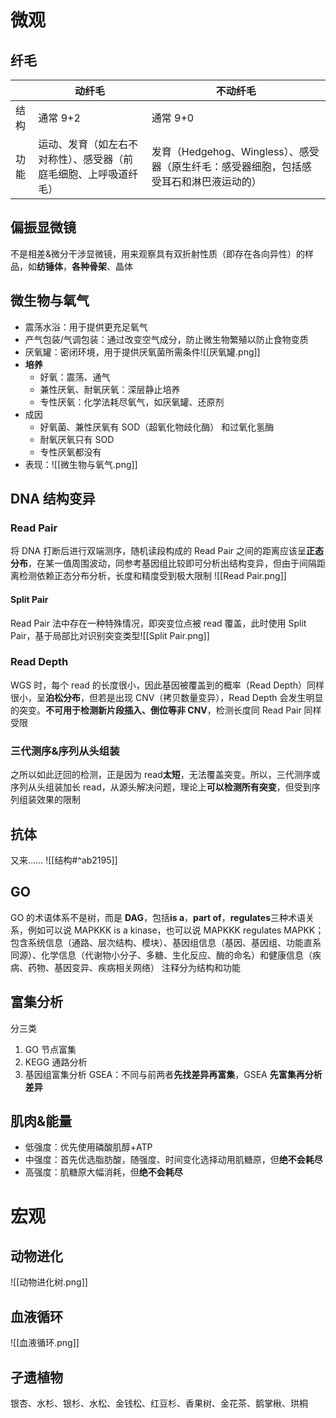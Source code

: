 # 微观
## 纤毛

|     | 动纤毛                              | 不动纤毛                                                |
| --- | -------------------------------- | --------------------------------------------------- |
| 结构  | 通常 9+2                           | 通常 9+0                                              |
| 功能  | 运动、发育（如左右不对称性）、感受器（前庭毛细胞、上呼吸道纤毛） | 发育（Hedgehog、Wingless）、感受器（原生纤毛：感受器细胞，包括感受耳石和淋巴液运动的） |
## 偏振显微镜
不是相差&微分干涉显微镜，用来观察具有双折射性质（即存在各向异性）的样品，如**纺锤体**，**各种骨架**、晶体
## 微生物与氧气
- 震荡水浴：用于提供更充足氧气
- 产气包装/气调包装：通过改变空气成分，防止微生物繁殖以防止食物变质
- 厌氧罐：密闭环境，用于提供厌氧菌所需条件![[厌氧罐.png]]
- **培养**
	- 好氧：震荡、通气
	- 兼性厌氧、耐氧厌氧：深层静止培养
	- 专性厌氧：化学法耗尽氧气，如厌氧罐、还原剂
- 成因
	- 好氧菌、兼性厌氧有 SOD（超氧化物歧化酶） 和过氧化氢酶
	- 耐氧厌氧只有 SOD
	- 专性厌氧都没有
- 表现：![[微生物与氧气.png]]
## DNA 结构变异
### Read Pair
将 DNA 打断后进行双端测序，随机读段构成的 Read Pair 之间的距离应该呈**正态分布**，在某一值周围波动，同参考基因组比较即可分析出结构变异，但由于间隔距离检测依赖正态分布分析，长度和精度受到极大限制 ![[Read Pair.png]]
#### Split Pair
Read Pair 法中存在一种特殊情况，即突变位点被 read 覆盖，此时使用 Split Pair，基于局部比对识别突变类型![[Split Pair.png]]
### Read Depth
WGS 时，每个 read 的长度很小，因此基因被覆盖到的概率（Read Depth）同样很小，呈**泊松分布**，但若是出现 CNV（拷贝数量变异），Read Depth 会发生明显的突变。**不可用于检测新片段插入、倒位等非 CNV**，检测长度同 Read Pair 同样受限
### 三代测序&序列从头组装
之所以如此迂回的检测，正是因为 read**太短**，无法覆盖突变。所以，三代测序或序列从头组装加长 read，从源头解决问题，理论上**可以检测所有突变**，但受到序列组装效果的限制
## 抗体
又来……
![[结构#^ab2195]]
## GO
GO 的术语体系不是树，而是 **DAG**，包括**is a**，**part of**，**regulates**三种术语关系，例如可以说 MAPKKK is a kinase，也可以说 MAPKKK regulates MAPKK；包含系统信息（通路、层次结构、模块）、基因组信息（基因、基因组、功能直系同源）、化学信息（代谢物小分子、多糖、生化反应、酶的命名）和健康信息（疾病、药物、基因变异、疾病相关网络）
注释分为结构和功能
## 富集分析
分三类
1. GO 节点富集
2. KEGG 通路分析
3. 基因组富集分析 GSEA：不同与前两者**先找差异再富集**，GSEA **先富集再分析差异**

## 肌肉&能量
- 低强度：优先使用磷酸肌醇+ATP
- 中强度：首先优选脂肪酸，随强度、时间变化选择动用肌糖原，但**绝不会耗尽**
- 高强度：肌糖原大幅消耗，但**绝不会耗尽**
# 宏观
## 动物进化
![[动物进化树.png]]
## 血液循环
![[血液循环.png]]
## 孑遗植物
银杏、水杉、银杉、水松、金钱松、红豆杉、香果树、金花茶、鹅掌楸、珙桐